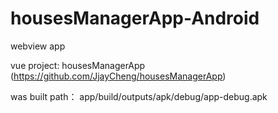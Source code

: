 # housesManagerApp-Android

webview app

  vue project: housesManagerApp (https://github.com/JjayCheng/housesManagerApp)


was built path：
  app/build/outputs/apk/debug/app-debug.apk
